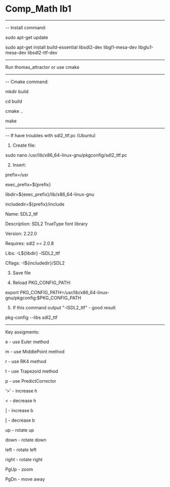 # Comp_Math lb1

--------------------------------------------------------------------------------------------------

-- Install command:

sudo apt-get update

sudo apt-get install build-essential libsdl2-dev libgl1-mesa-dev libglu1-mesa-dev libsdl2-ttf-dev

--------------------------------------------------------------------------------------------------

Run thomas_attractor or use cmake

--------------------------------------------------------------------------------------------------

-- Cmake command:

mkdir build

cd build

cmake ..

make

--------------------------------------------------------------------------------------------------

-- If have troubles with sdl2_ttf.pc (Ubuntu)

1. Create file:

sudo nano /usr/lib/x86_64-linux-gnu/pkgconfig/sdl2_ttf.pc

2. Insert:

prefix=/usr

exec_prefix=${prefix}

libdir=${exec_prefix}/lib/x86_64-linux-gnu

includedir=${prefix}/include

Name: SDL2_ttf

Description: SDL2 TrueType font library

Version: 2.22.0

Requires: sdl2 >= 2.0.8

Libs: -L${libdir} -lSDL2_ttf

Cflags: -I${includedir}/SDL2

3. Save file

4. Reload PKG_CONFIG_PATH:

export PKG_CONFIG_PATH=/usr/lib/x86_64-linux-gnu/pkgconfig:$PKG_CONFIG_PATH

5. If this command output "-lSDL2_ttf" - good result

pkg-config --libs sdl2_ttf

--------------------------------------------------------------------------------------------------

Key assigments:

e - use Euler method

m - use MiddlePoint method

r - use RK4 method

t - use Trapezoid method

p - use PredictCorrector 


'>' - increase h

< - decrease h

] - increase b

[ - decrease b


up - rotate up

down - rotate down

left - rotate left

right - rotate right


PgUp - zoom

PgDn - move away



